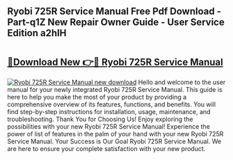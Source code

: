 ## Ryobi 725R Service Manual Free Pdf Download - Part-q1Z New Repair Owner Guide - User Service Edition a2hlH

# <h2><a href="http://bc59815.oget.top/?id=Ryobi+725R+Service+Manual">🔗Download New 👉🔴 Ryobi 725R Service Manual</a></h2>

[![Ryobi 725R Service Manual new download](https://i.imgur.com/5g1atiW.png)](http://bc59815.oget.top/?id=Ryobi+725R+Service+Manual)
Hello and welcome to the user manual for your newly integrated Ryobi 725R Service Manual. This guide is here to help you make the most of your product by providing a comprehensive overview of its features, functions, and benefits. You will find step-by-step instructions for installation, usage, maintenance, and troubleshooting. Thank You for Choosing Us! Enjoy exploring the possibilities with your new Ryobi 725R Service Manual! Experience the power of list of features in the palm of your hand with your new Ryobi 725R Service Manual. Your Success is Our Goal Ryobi 725R Service Manual. We are here to ensure your complete satisfaction with your new product.
